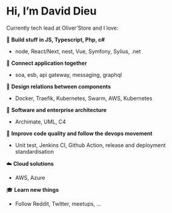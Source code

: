 # Hi, I’m David Dieu

Currently tech lead at Oliver’Store and I love:

:construction: **Build stuff in JS, Typescript, Php, c#**
- node, React/Next, nest, Vue, Symfony, Sylius, .net

:electric_plug: **Connect application together**
- soa, esb, api gateway, messaging, graphql

:microscope: **Design relations between components**
- Docker, Traefik, Kubernetes, Swarm, AWS, Kubernetes

:office: **Software and enterprise architecture**
- Archimate, UML, C4

:mag_right: **Improve code quality and follow the devops movement**
- Unit test, Jenkins CI, Github Action, release and deployment standardisation

:cloud: **Cloud solutions**
- AWS, Azure

:mortar_board: **Learn new things**
- Follow Reddit, Twitter, meetups, …
